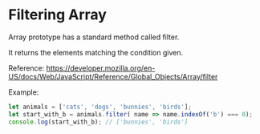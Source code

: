 # Filtering Array

Array prototype has a standard method called filter.

It returns the elements matching the condition given.

Reference: https://developer.mozilla.org/en-US/docs/Web/JavaScript/Reference/Global_Objects/Array/filter

Example:
```js
let animals = ['cats', 'dogs', 'bunnies', 'birds'];
let start_with_b = animals.filter( name => name.indexOf('b') === 0);
console.log(start_with_b); // ['bunnies', 'birds']
```

